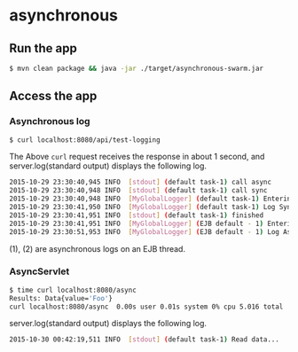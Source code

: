 # asynchronous

## Run the app

``` sh
$ mvn clean package && java -jar ./target/asynchronous-swarm.jar
```

## Access the app

### Asynchronous log

``` sh
$ curl localhost:8080/api/test-logging
```

The Above `curl` request receives the response in about 1 second, and server.log(standard output) displays the following log.

``` sh
2015-10-29 23:30:40,945 INFO  [stdout] (default task-1) call async
2015-10-29 23:30:40,948 INFO  [stdout] (default task-1) call sync
2015-10-29 23:30:40,948 INFO  [MyGlobalLogger] (default task-1) Entering sync log
2015-10-29 23:30:41,950 INFO  [MyGlobalLogger] (default task-1) Log Sync
2015-10-29 23:30:41,951 INFO  [stdout] (default task-1) finished
2015-10-29 23:30:41,951 INFO  [MyGlobalLogger] (EJB default - 1) Entering async log (1)
2015-10-29 23:30:51,953 INFO  [MyGlobalLogger] (EJB default - 1) Log Async (2)
```

(1), (2) are asynchronous logs on an EJB thread.

### AsyncServlet

``` sh
$ time curl localhost:8080/async
Results: Data{value='Foo'}
curl localhost:8080/async  0.00s user 0.01s system 0% cpu 5.016 total
```

server.log(standard output) displays the following log.

``` sh
2015-10-30 00:42:19,511 INFO  [stdout] (default task-1) Read data...
```